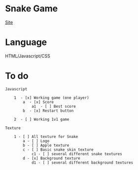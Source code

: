 # Snake Game 
[Site](https://jerem-estici.github.io/Snake-game-html/)

# Language 
HTML/Javascript/CSS

# To do

	Javascript 
  
		1  - [x] Working game (one player)
			a  - [x] Score 
				a1  - [ ] Best score 
			b  - [x] Restart button 
        
		2  - [ ] Working 1v1 game
  
	Texture
  
		1 - [ ] All texture for Snake 
			a - [ ] Logo
			b - [ ] Apple texture 
			c - [ ] Basic snake skin texture
				c1 - [ ] several different snake textures
			d - [x] Background texture
				d1 - [ ] several different background textures
